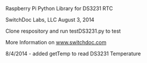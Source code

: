 
Raspberry Pi Python Library for DS3231 RTC

SwitchDoc Labs, LLC  August 3, 2014

Clone respository and run testDS3231.py to test

More Information on www.switchdoc.com


8/4/2014 - added getTemp to read DS3231 Temperature
